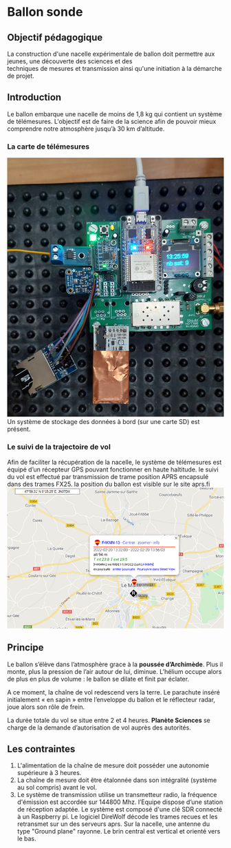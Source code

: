 ﻿# Ballon sonde 

## Objectif pédagogique
La  construction d'une nacelle expérimentale de ballon doit permettre aux jeunes, une découverte des sciences et des  
techniques de mesures et transmission ainsi qu'une initiation à la démarche de projet.

## Introduction
Le ballon embarque une nacelle de moins de 1,8 kg qui contient un système de télémesures. L'objectif  est de faire de la science afin de pouvoir mieux comprendre notre atmosphère jusqu’à 30 km d’altitude.

### La carte de télémesures
![Carte de télémesures](/projet_ballon/images/carte_télémesures.jpg)
Un système de stockage des données à bord (sur une carte SD) est présent.

### Le suivi de la trajectoire de vol 
Afin de faciliter la récupération de la nacelle, le système de télémesures est équipé d’un récepteur GPS pouvant fonctionner en haute haltitude.
le suivi du vol est effectué par transmission de trame position APRS encapsulé dans des trames FX25. la position du ballon est visible sur le site aprs.fi
![aprs.fi](/projet_ballon/images/Capture_aprs.fi.png)


## Principe
Le ballon s’élève dans l’atmosphère grace à la **poussée d’Archimède**. Plus il monte, plus la pression de l’air autour de lui, diminue. L’hélium occupe alors de plus en plus de volume : le ballon se dilate et finit par éclater.

A ce moment, la chaîne de vol redescend vers la terre. Le parachute inséré initialement «  en sapin  » entre l’enveloppe du ballon et le réflecteur radar, joue alors son rôle de frein.

La durée totale du vol se situe entre 2 et 4 heures. **Planète Sciences** se charge de la demande d’autorisation de vol auprès des autorités. 


## Les contraintes

 1. L'alimentation de la chaîne de mesure doit posséder une autonomie supérieure à 3 heures.
 2. La chaîne de mesure doit être étalonnée dans son intégralité     (système au sol compris) avant le vol.
 3. Le système de transmission utilise un transmetteur radio, la fréquence d'émission est accordée sur 144800 Mhz. l’Equipe dispose d’une station de réception adaptée. Le système est composé d'une clé SDR connecté à un Raspberry pi. Le logiciel DireWolf décode les trames recues et les retransmet sur un des serveurs aprs.  Sur la nacelle, une antenne du type "Ground plane" rayonne. Le brin central est vertical et orienté vers le bas.

 

